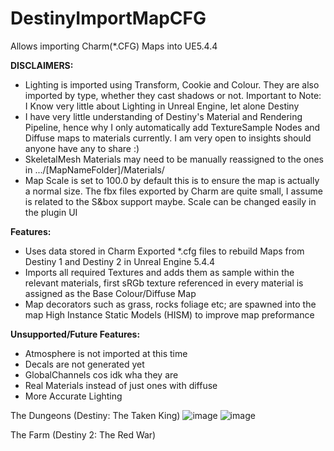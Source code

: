 # DestinyImportMapCFG
Allows importing Charm(*.CFG) Maps into UE5.4.4

**DISCLAIMERS:**
- Lighting is imported using Transform, Cookie and Colour. They are also imported by type, whether they cast shadows or not. Important to Note: I Know very little about Lighting in Unreal Engine, let alone Destiny
- I have very little understanding of Destiny's Material and Rendering Pipeline, hence why I only automatically add TextureSample Nodes and Diffuse maps to materials currently. I am very open to insights should anyone have any to share :)
- SkeletalMesh Materials may need to be manually reassigned to the ones in .../[MapNameFolder]/Materials/
- Map Scale is set to 100.0 by default this is to ensure the map is actually a normal size. The fbx files exported by Charm are quite small, I assume is related to the S&box support maybe. Scale can be changed easily in the plugin UI

**Features:**
- Uses data stored in Charm Exported *.cfg files to rebuild Maps from Destiny 1 and Destiny 2 in Unreal Engine 5.4.4
- Imports all required Textures and adds them as sample within the relevant materials, first sRGb texture referenced in every material is assigned as the Base Colour/Diffuse Map
- Map decorators such as grass, rocks foliage etc; are spawned into the map High Instance Static Models (HISM) to improve map preformance

**Unsupported/Future Features:**
- Atmosphere is not imported at this time
- Decals are not generated yet
- GlobalChannels cos idk wha they are
- Real Materials instead of just ones with diffuse
- More Accurate Lighting

The Dungeons (Destiny: The Taken King)
![image](https://github.com/user-attachments/assets/9082d9f7-394d-46e7-b0a9-e6bffea80794)
![image](https://github.com/user-attachments/assets/c0b0da7c-89bd-43c6-9744-28589054d72c)

The Farm (Destiny 2: The Red War)


